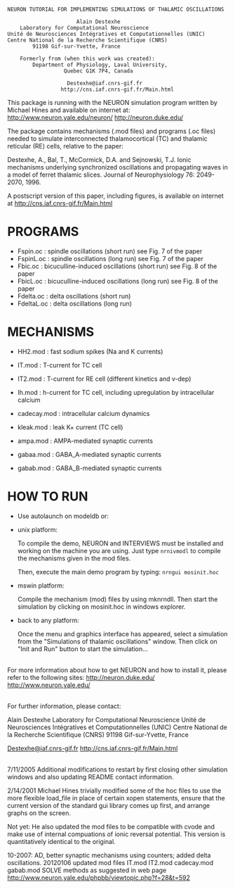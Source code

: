 
    NEURON TUTORIAL FOR IMPLEMENTING SIMULATIONS OF THALAMIC OSCILLATIONS

                          Alain Destexhe
		Laboratory for Computational Neuroscience
	Unité de Neurosciences Intégratives et Computationnelles (UNIC)
	Centre National de la Recherche Scientifique (CNRS)
			91198 Gif-sur-Yvette, France 

	    Formerly from (when this work was created):
            Department of Physiology, Laval University,
                      Quebec G1K 7P4, Canada

                       Destexhe@iaf.cnrs-gif.fr
                     http://cns.iaf.cnrs-gif.fr/Main.html


This package is running with the NEURON simulation program written by Michael
Hines and available on internet at:
  http://www.neuron.yale.edu/neuron/
  http://neuron.duke.edu/

The package contains mechanisms (.mod files) and programs (.oc files) needed 
to simulate interconnected thalamocortical (TC) and thalamic reticular (RE) 
cells, relative to the paper:

  Destexhe, A., Bal, T., McCormick, D.A. and Sejnowski, T.J.
  Ionic mechanisms underlying synchronized oscillations and propagating
  waves in a model of ferret thalamic slices. Journal of Neurophysiology
  76: 2049-2070, 1996. 

A postscript version of this paper, including figures, is available on
internet at 
  http://cns.iaf.cnrs-gif.fr/Main.html
  
PROGRAMS
  ========
- Fspin.oc	: spindle oscillations (short run)
			  see Fig. 7 of the paper
- FspinL.oc	: spindle oscillations (long run)
			  see Fig. 7 of the paper
- Fbic.oc	: bicuculline-induced oscillations (short run)
			  see Fig. 8 of the paper
- FbicL.oc	: bicuculline-induced oscillations (long run)
			  see Fig. 8 of the paper
- Fdelta.oc	: delta oscillations (short run)
- FdeltaL.oc	: delta oscillations (long run)



MECHANISMS
  ==========
- HH2.mod		: fast sodium spikes (Na and K currents)
- IT.mod			: T-current for TC cell
- IT2.mod		: T-current for RE cell (different kinetics and v-dep)
- Ih.mod			: h-current for TC cell, including upregulation
			  by intracellular calcium
- cadecay.mod		: intracellular calcium dynamics
- kleak.mod		: leak K+ current (TC cell)

- ampa.mod		: AMPA-mediated synaptic currents
- gabaa.mod		: GABA_A-mediated synaptic currents
- gabab.mod		: GABA_B-mediated synaptic currents


HOW TO RUN
  ==========
- Use autolaunch on modeldb or:
- unix platform:
  
  To compile the demo, NEURON and INTERVIEWS must be installed and working on
the machine you are using.  Just type ``` nrnivmodl ``` to compile the mechanisms
given in the mod files.

  Then, execute the main demo program by typing: ``` nrngui mosinit.hoc ```
- mswin platform:

  Compile the mechanism (mod) files by using mknrndll.  Then start the simulation
  by clicking on mosinit.hoc in windows explorer.
- back to any platform:
  
  Once the menu and graphics interface has appeared, select a simulation from the
"Simulations of thalamic oscillations" window.  Then click on "Init and Run"
button to start the simulation...

\
For more information about how to get NEURON and how to install it, please
refer to the following sites:
  http://neuron.duke.edu/
  http://www.neuron.yale.edu/

\
For further information, please contact:

Alain Destexhe
Laboratory for Computational Neuroscience
Unité de Neurosciences Intégratives et Computationnelles (UNIC)
Centre National de la Recherche Scientifique (CNRS)
91198 Gif-sur-Yvette, France 

Destexhe@iaf.cnrs-gif.fr
http://cns.iaf.cnrs-gif.fr/Main.html

\
7/11/2005 Additional modifications to restart by first closing other simulation
windows and also updating README contact information.

2/14/2001 Michael Hines trivially modified some of the hoc files
to use the more flexible load_file in place of certain xopen statements,
ensure that the current version of the standard gui library comes
up first, and arrange graphs on the screen.

Not yet:
He also updated the mod files to be compatible with cvode and
make use of internal compuations of ionic reversal potential. This
version is quantitatively identical to the original.

10-2007: AD, better synaptic mechanisms using counters; added delta
oscillations.
20120106 updated mod files IT.mod IT2.mod cadecay.mod gabab.mod SOLVE 
methods as suggested in web page
http://www.neuron.yale.edu/phpbb/viewtopic.php?f=28&t=592
